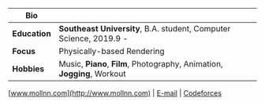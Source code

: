 | Bio |  |
|---|---|
|**Education** | **Southeast University**, B.A. student, Computer Science, 2019.9 - |
|**Focus** | Physically-based Rendering|
|**Hobbies** | Music, **Piano**, **Film**, Photography, Animation, **Jogging**, Workout|


[www.mollnn.com](http://www.mollnn.com)		|			[E-mail](1084918073@qq.com)     |   [Codeforces](https://codeforces.com/profile/mollnn)
